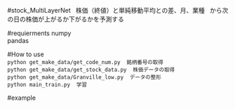 #stock_MultiLayerNet  
株価（終値）と単純移動平均との差、月、業種  
から次の日の株価が上がるか下がるかを予測する

#requierments 
numpy  
pandas  

#How to use  
`python get_make_data/get_code_num.py  銘柄番号の取得`  
`python get_make_data/get_stock_data.py  株価データの取得`  
`python get_make_data/Granville_low.py  データの整形`  
`python main_train.py  学習`  

#example
